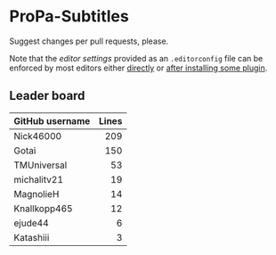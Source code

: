 # ProPa-Subtitles

Suggest changes per pull requests, please.

Note that the *editor settings* provided as an `.editorconfig` file can be enforced by most editors either [directly](https://editorconfig.org/#pre-installed) or [after installing some plugin](https://editorconfig.org/#download).

## Leader board

| GitHub username | Lines |
| :-- | --: |
| Nick46000 | 209 |
| Gotai | 150 |
| TMUniversal | 53 |
| michalitv21 | 19 |
| MagnolieH | 14 |
| Knallkopp465 | 12 |
| ejude44 | 6 |
| Katashiii | 3 |
